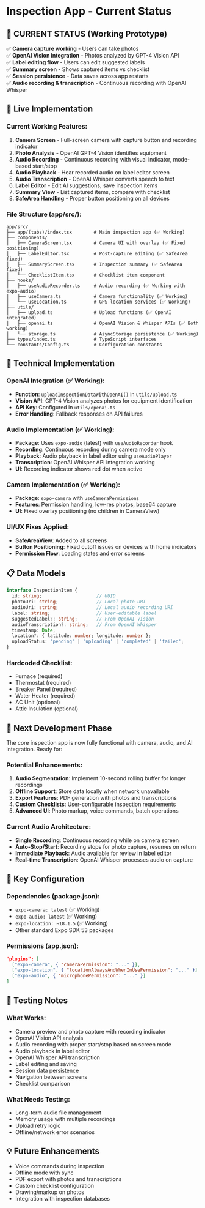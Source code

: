 # Inspection App - Current Status

## 🎯 **CURRENT STATUS (Working Prototype)**
✅ **Camera capture working** - Users can take photos  
✅ **OpenAI Vision integration** - Photos analyzed by GPT-4 Vision API  
✅ **Label editing flow** - Users can edit suggested labels  
✅ **Summary screen** - Shows captured items vs checklist  
✅ **Session persistence** - Data saves across app restarts  
✅ **Audio recording & transcription** - Continuous recording with OpenAI Whisper  

## 📱 **Live Implementation**

### Current Working Features:
1. **Camera Screen** - Full-screen camera with capture button and recording indicator
2. **Photo Analysis** - OpenAI GPT-4 Vision identifies equipment 
3. **Audio Recording** - Continuous recording with visual indicator, mode-based start/stop
4. **Audio Playback** - Hear recorded audio on label editor screen
5. **Audio Transcription** - OpenAI Whisper converts speech to text
6. **Label Editor** - Edit AI suggestions, save inspection items
7. **Summary View** - List captured items, compare with checklist
8. **SafeArea Handling** - Proper button positioning on all devices

### File Structure (app/src/):
```
app/src/
├── app/(tabs)/index.tsx        # Main inspection app (✅ Working)
├── components/
│   ├── CameraScreen.tsx        # Camera UI with overlay (✅ Fixed positioning)
│   ├── LabelEditor.tsx         # Post-capture editing (✅ SafeArea fixed)
│   ├── SummaryScreen.tsx       # Inspection summary (✅ SafeArea fixed)
│   └── ChecklistItem.tsx       # Checklist item component
├── hooks/
│   ├── useAudioRecorder.ts     # Audio recording (✅ Working with expo-audio)
│   ├── useCamera.ts            # Camera functionality (✅ Working)
│   └── useLocation.ts          # GPS location services (✅ Working)
├── utils/
│   ├── upload.ts               # Upload functions (✅ OpenAI integrated)
│   ├── openai.ts               # OpenAI Vision & Whisper APIs (✅ Both working)
│   └── storage.ts              # AsyncStorage persistence (✅ Working)
├── types/index.ts              # TypeScript interfaces
└── constants/Config.ts         # Configuration constants
```

## 🔧 **Technical Implementation**

### OpenAI Integration (✅ Working):
- **Function**: `uploadInspectionDataWithOpenAI()` in `utils/upload.ts`
- **Vision API**: GPT-4 Vision analyzes photos for equipment identification
- **API Key**: Configured in `utils/openai.ts`
- **Error Handling**: Fallback responses on API failures

### Audio Implementation (✅ Working):
- **Package**: Uses `expo-audio` (latest) with `useAudioRecorder` hook
- **Recording**: Continuous recording during camera mode only
- **Playback**: Audio playback in label editor using `useAudioPlayer`
- **Transcription**: OpenAI Whisper API integration working
- **UI**: Recording indicator shows red dot when active

### Camera Implementation (✅ Working):
- **Package**: `expo-camera` with `useCameraPermissions`
- **Features**: Permission handling, low-res photos, base64 capture
- **UI**: Fixed overlay positioning (no children in CameraView)

### UI/UX Fixes Applied:
- **SafeAreaView**: Added to all screens
- **Button Positioning**: Fixed cutoff issues on devices with home indicators
- **Permission Flow**: Loading states and error screens

## 📋 **Data Models**

```typescript
interface InspectionItem {
  id: string;                    // UUID
  photoUri: string;              // Local photo URI
  audioUri: string;              // Local audio recording URI
  label: string;                 // User-editable label
  suggestedLabel?: string;       // From OpenAI Vision
  audioTranscription?: string;   // From OpenAI Whisper
  timestamp: Date;
  location?: { latitude: number; longitude: number };
  uploadStatus: 'pending' | 'uploading' | 'completed' | 'failed';
}
```

### Hardcoded Checklist:
- Furnace (required)
- Thermostat (required) 
- Breaker Panel (required)
- Water Heater (required)
- AC Unit (optional)
- Attic Insulation (optional)

## 🚧 **Next Development Phase**

The core inspection app is now fully functional with camera, audio, and AI integration. Ready for:

### Potential Enhancements:
1. **Audio Segmentation**: Implement 10-second rolling buffer for longer recordings
2. **Offline Support**: Store data locally when network unavailable
3. **Export Features**: PDF generation with photos and transcriptions
4. **Custom Checklists**: User-configurable inspection requirements
5. **Advanced UI**: Photo markup, voice commands, batch operations

### Current Audio Architecture:
- **Single Recording**: Continuous recording while on camera screen
- **Auto-Stop/Start**: Recording stops for photo capture, resumes on return
- **Immediate Playback**: Audio available for review in label editor
- **Real-time Transcription**: OpenAI Whisper processes audio on capture

## 🔑 **Key Configuration**

### Dependencies (package.json):
- `expo-camera: latest` (✅ Working)
- `expo-audio: latest` (✅ Working)
- `expo-location: ~18.1.5` (✅ Working)
- Other standard Expo SDK 53 packages

### Permissions (app.json):
```json
"plugins": [
  ["expo-camera", { "cameraPermission": "..." }],
  ["expo-location", { "locationAlwaysAndWhenInUsePermission": "..." }],
  ["expo-audio", { "microphonePermission": "..." }]
]
```

## 🎯 **Testing Notes**

### What Works:
- Camera preview and photo capture with recording indicator
- OpenAI Vision API analysis 
- Audio recording with proper start/stop based on screen mode
- Audio playback in label editor
- OpenAI Whisper API transcription
- Label editing and saving
- Session data persistence
- Navigation between screens
- Checklist comparison

### What Needs Testing:
- Long-term audio file management
- Memory usage with multiple recordings
- Upload retry logic
- Offline/network error scenarios

## 💡 **Future Enhancements**
- Voice commands during inspection
- Offline mode with sync
- PDF export with photos and transcriptions
- Custom checklist configuration
- Drawing/markup on photos
- Integration with inspection databases